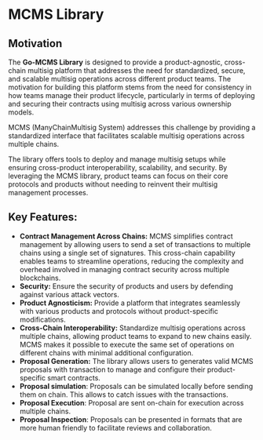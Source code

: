 # MCMS Library

## Motivation
The **Go-MCMS Library** is designed to provide a product-agnostic, cross-chain multisig platform 
that addresses the need for standardized, secure, and scalable multisig operations across 
different product teams. The motivation for building this platform stems from the need for consistency 
in how teams manage their product lifecycle, particularly in terms of deploying and securing their 
contracts using multisig across various ownership models.

MCMS (ManyChainMultisig System) addresses this challenge by providing a 
standardized interface that facilitates scalable multisig operations across
multiple chains. 

The library offers tools to deploy and manage multisig setups while ensuring cross-product interoperability, scalability, and security. By leveraging the MCMS library, product teams can focus on their core protocols and products without needing to reinvent their multisig management processes.

## Key Features:
* **Contract Management Across Chains:** MCMS simplifies contract management by allowing users to send a set of transactions to multiple chains using a single set of signatures. This cross-chain capability enables teams to streamline operations, reducing the complexity and overhead involved in managing contract security across multiple blockchains.
* **Security:** Ensure the security of products and users by defending against various attack vectors.
* **Product Agnosticism:** Provide a platform that integrates seamlessly with various products and protocols without product-specific modifications.
* **Cross-Chain Interoperability:** Standardize multisig operations across multiple chains, allowing product teams to expand to new chains easily. MCMS makes it possible to execute the same set of operations on different chains with minimal additional configuration.
* **Proposal Generation:** The library allows users to generates valid MCMS proposals with transaction to manage and configure their product-specific smart contracts.
* **Proposal simulation**: Proposals can be simulated locally before sending them on chain. This allows to catch issues with the transactions.
* **Proposal Execution**: Proposal are sent on-chain for execution across multiple chains.
* **Proposal Inspection**: Proposals can be presented in formats that are more human friendly to facilitate reviews and collaboration.

